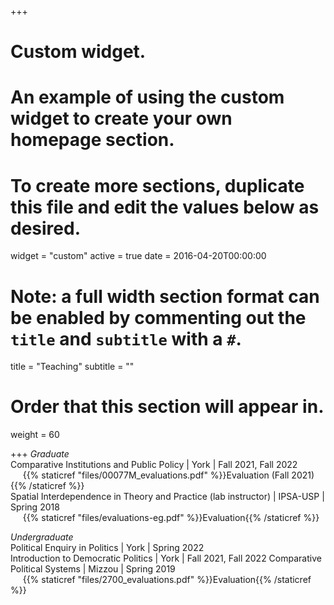 +++
# Custom widget.
# An example of using the custom widget to create your own homepage section.
# To create more sections, duplicate this file and edit the values below as desired.
widget = "custom"
active = true
date = 2016-04-20T00:00:00

# Note: a full width section format can be enabled by commenting out the `title` and `subtitle` with a `#`.
title = "Teaching"
subtitle = ""

# Order that this section will appear in.
weight = 60

+++
*Graduate*  
Comparative Institutions and Public Policy | York | Fall 2021, Fall 2022  
&nbsp;&nbsp;&nbsp;&nbsp;&nbsp;{{% staticref "files/00077M_evaluations.pdf" %}}Evaluation (Fall 2021){{% /staticref %}}  
Spatial Interdependence in Theory and Practice (lab instructor) | IPSA-USP | Spring 2018  
&nbsp;&nbsp;&nbsp;&nbsp;&nbsp;{{% staticref "files/evaluations-eg.pdf" %}}Evaluation{{% /staticref %}}  

*Undergraduate*  
Political Enquiry in Politics | York | Spring 2022  
Introduction to Democratic Politics | York | Fall 2021, Fall 2022 
Comparative Political Systems | Mizzou | Spring 2019  
&nbsp;&nbsp;&nbsp;&nbsp;&nbsp;{{% staticref "files/2700_evaluations.pdf" %}}Evaluation{{% /staticref %}}
